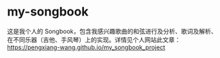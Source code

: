 # my-songbook
这是我个人的 Songbook，包含我感兴趣歌曲的和弦进行及分析、歌词及解析、在不同乐器（吉他、手风琴）上的实现。详情见个人网站此文章：https://pengxiang-wang.github.io/my_songbook_project
